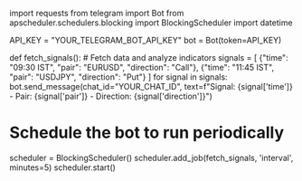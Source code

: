 import requests
from telegram import Bot
from apscheduler.schedulers.blocking import BlockingScheduler
import datetime

API_KEY = "YOUR_TELEGRAM_BOT_API_KEY"
bot = Bot(token=API_KEY)

def fetch_signals():
    # Fetch data and analyze indicators
    signals = [
        {"time": "09:30 IST", "pair": "EURUSD", "direction": "Call"},
        {"time": "11:45 IST", "pair": "USDJPY", "direction": "Put"}
    ]
    for signal in signals:
        bot.send_message(chat_id="YOUR_CHAT_ID", text=f"Signal: {signal['time']} - Pair: {signal['pair']} - Direction: {signal['direction']}")

# Schedule the bot to run periodically
scheduler = BlockingScheduler()
scheduler.add_job(fetch_signals, 'interval', minutes=5)
scheduler.start()
